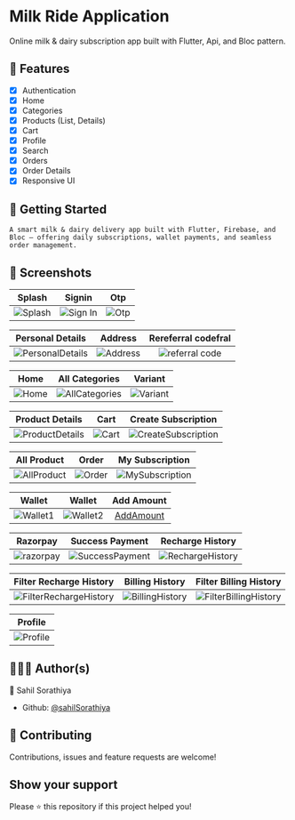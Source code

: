 # Milk Ride Application

Online milk & dairy subscription app built with Flutter, Api, and Bloc pattern.



## 🧾 Features

-   [x] Authentication
-   [x] Home
-   [x] Categories
-   [x] Products (List, Details)
-   [x] Cart
-   [x] Profile
-   [x] Search
-   [x] Orders
-   [x] Order Details
-   [x] Responsive UI

## 🔰 Getting Started
    A smart milk & dairy delivery app built with Flutter, Firebase, and Bloc — offering daily subscriptions, wallet payments, and seamless order management.

## 📱 Screenshots

<!-- variables -->


[splash]: https://github.com/sahilsorathiya2302/Milk-Ride-App/blob/master/screenshorts/splash.jpg 'Splash'
[signin]: https://github.com/sahilsorathiya2302/Milk-Ride-App/blob/master/screenshorts/sign%20in.jpg 'Sign In'
[otp]: https://github.com/sahilsorathiya2302/Milk-Ride-App/blob/master/screenshorts/otp.jpg 'Otp'
[personalDetails]: https://github.com/sahilsorathiya2302/Milk-Ride-App/blob/master/screenshorts/PersonalDetails1.jpg 'PersonalDetails'
[address]: https://github.com/sahilsorathiya2302/Milk-Ride-App/blob/master/screenshorts/PersonalDetails2.jpg 'Address'
[referalCode]: https://github.com/sahilsorathiya2302/Milk-Ride-App/blob/master/screenshorts/PersonalDetails3.jpg 'referral code'
[home]: https://github.com/sahilsorathiya2302/Milk-Ride-App/blob/master/screenshorts/home.jpg 'Home'
[allProduct]: https://github.com/sahilsorathiya2302/Milk-Ride-App/blob/master/screenshorts/AllProduct.jpg 'AllProduct'
[allCategories]: https://github.com/sahilsorathiya2302/Milk-Ride-App/blob/master/screenshorts/all_Categories.jpg 'AllCategories'
[variant]: https://github.com/sahilsorathiya2302/Milk-Ride-App/blob/master/screenshorts/variant.jpg 'Variant'
[productDetails]: https://github.com/sahilsorathiya2302/Milk-Ride-App/blob/master/screenshorts/product_details.jpg 'ProductDetails'
[createSubscription]: https://github.com/sahilsorathiya2302/Milk-Ride-App/blob/master/screenshorts/createSubscription.jpg 'CreateSubscription'
[cart]: https://github.com/sahilsorathiya2302/Milk-Ride-App/blob/master/screenshorts/cart.jpg 'Cart'
[order]: https://github.com/sahilsorathiya2302/Milk-Ride-App/blob/master/screenshorts/order.jpg 'Order'
[mySubscription]: https://github.com/sahilsorathiya2302/Milk-Ride-App/blob/master/screenshorts/subscription.jpg 'MySubscription'
[wallet1]: https://github.com/sahilsorathiya2302/Milk-Ride-App/blob/master/screenshorts/wallet.jpg 'Wallet1'
[wallet2]: https://github.com/sahilsorathiya2302/Milk-Ride-App/blob/master/screenshorts/new_wallet.jpg 'Wallet2'
[addAmount]: https://github.com/sahilsorathiya2302/Milk-Ride-App/blob/master/screenshorts/add_amount.jpg 'AddAmount'
[razorpay]: https://github.com/sahilsorathiya2302/Milk-Ride-App/blob/master/screenshorts/online_payment.jpg 'Rezorpay'
[successpayment]: https://github.com/sahilsorathiya2302/Milk-Ride-App/blob/master/screenshorts/success_payment.jpg 'SuccessPayment'
[rechargeHistory]: https://github.com/sahilsorathiya2302/Milk-Ride-App/blob/master/screenshorts/recharge_history.jpg 'RechargeHistory'
[filterRechargeHistory]: https://github.com/sahilsorathiya2302/Milk-Ride-App/blob/master/screenshorts/filter_recharge_history.jpg 'FilterRechargeHistory'
[billingHistory]: https://github.com/sahilsorathiya2302/Milk-Ride-App/blob/master/screenshorts/billing_history.jpg 'BillingHistory'
[filterBillingHistory]: https://github.com/sahilsorathiya2302/Milk-Ride-App/blob/master/screenshorts/filter_billing_history.jpg 'FilterBillingeHistory'

[profile]: https://github.com/sahilsorathiya2302/Milk-Ride-App/blob/master/screenshorts/profile.jpg 'Profile'




<!-- table of screenshots -->

|      Splash        |       Signin       |       Otp          |
| :---------------:  | :----------------: | :----------------: |
| ![Splash][splash]  | ![Sign In][signin] |   ![Otp][otp]      |

<!-- signup, forgot, register phone -->

|       Personal Details              |           Address                   |          Rereferral codefral      |
| :--------------------------:        | :---------------------------------: | :-------------------------------: |
| ![PersonalDetails][personalDetails] | ![Address][address]                 | ![referral code][referalCode]     |

|     Home      |         All Categories          |        Variant      |
| :-----------: | :----------------------------:  | :-----------------: |
| ![Home][home] | ![AllCategories][allCategories] | ![Variant][variant] |

|         Product Details           |     Cart      |      Create Subscription                  |
| :---------------------------:     | :-----------: | :---------------------------------------: |
| ![ProductDetails][productDetails] | ![Cart][cart] | ![CreateSubscription][createSubscription] |

|          All Product      |       Order     |       My Subscription             |
| :-----------------------: | :-------------: | :-------------------------------: |
| ![AllProduct][allProduct] | ![Order][order] | ![MySubscription][mySubscription] |

|         Wallet   |     Wallet           |     Add Amount         |
| :---------------: | :-----------------: | :-----------------:    |
| ![Wallet1][wallet1] | ![Wallet2][wallet2] | [AddAmount][addAmount]     | 

|          Razorpay      |       Success Payment     |       Recharge History             |
| :-----------------------: | :-------------: | :-------------------------------: |
| ![razorpay][Razorpay] | ![SuccessPayment][successPayment] | ![RechargeHistory][rechargeHistory] |

|          Filter Recharge History     |       Billing History     |        Filter Billing History           |
| :-----------------------: | :-------------: | :-------------------------------: |
| ![FilterRechargeHistory][filterRechargeHistory] | ![BillingHistory][billingHistory] | ![FilterBillingHistory][filterBillingHistory] |

|       Profile       | 
| :-------------:     | 
| ![Profile][profile] |


## 👨🏽‍💻 Author(s)

👤 Sahil Sorathiya

-   Github: [@sahilSorathiya](https://github.com/sahilsorathiya2302/)

## 🤝 Contributing

Contributions, issues and feature requests are welcome!

## Show your support

Please ⭐️ this repository if this project helped you!
